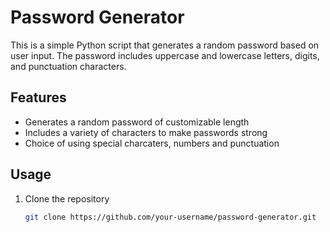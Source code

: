 # Password Generator

This is a simple Python script that generates a random password based on user input. The password includes uppercase and lowercase letters, digits, and punctuation characters.

## Features

- Generates a random password of customizable length
- Includes a variety of characters to make passwords strong
- Choice of using special charcaters, numbers and punctuation

## Usage

1. Clone the repository
   ```bash
   git clone https://github.com/your-username/password-generator.git
